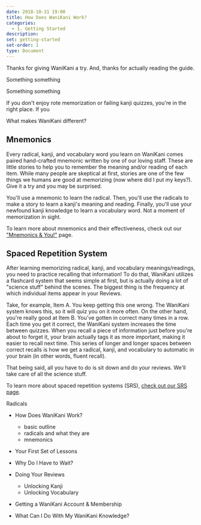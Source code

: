 ```yaml
---
date: 2018-10-31 19:00
title: How Does WaniKani Work?
categories:
  - 1. Getting Started
description:
set: getting-started
set-order: 1
type: Document
---
```


Thanks for giving WaniKani a try. And, thanks for actually reading the guide.

Something something

Something something

If you don't enjoy rote memorization or failing kanji quizzes, you're in the right place. If you



What makes WaniKani different?

## Mnemonics

Every radical, kanji, and vocabulary word you learn on WaniKani comes paired hand-crafted mnemonic written by one of our loving staff. These are little stories to help you to remember the meaning and/or reading of each item. While many people are skeptical at first, stories are one of the few things we humans are good at memorizing (now where did I put my keys?). Give it a try and you may be surprised.

You'll use a mnemonic to learn the radical. Then, you'll use the radicals to make a story to learn a kanji's meaning and reading. Finally, you'll use your newfound kanji knowledge to learn a vocabulary word. Not a moment of memorization in sight.

To learn more about mnemonics and their effectiveness, check out our ["Mnemonics & You!"](#) page.

## Spaced Repetition System

After learning memorizing radical, kanji, and vocabulary meanings/readings, you need to practice recalling that information! To do that, WaniKani utilizes a flashcard system that seems simple at first, but is actually doing a lot of "science stuff" behind the scenes. The biggest thing is the frequency at which individual items appear in your Reviews.

Take, for example, Item A. You keep getting this one wrong. The WaniKani system knows this, so it will quiz you on it more often. On the other hand, you're really good at Item B. You've gotten in correct many times in a row. Each time you get it correct, the WaniKani system increases the time between quizzes. When you recall a piece of information just before you're about to forget it, your brain actually tags it as more important, making it easier to recall next time. This series of longer and longer spaces between correct recalls is how we get a radical, kanji, and vocabulary to automatic in your brain (in other words, fluent recall).

That being said, all you have to do is sit down and do your reviews. We'll take care of all the science stuff.

To learn more about spaced repetition systems (SRS), [check out our SRS page](#).



Radicals


* How Does WaniKani Work?
  - basic outline
  - radicals and what they are
  - mnemonics
* Your First Set of Lessons
* Why Do I Have to Wait?
* Doing Your Reviews
  - Unlocking Kanji
  - Unlocking Vocabulary
* Getting a WaniKani Account & Membership

* What Can I Do With My WaniKani Knowledge?
